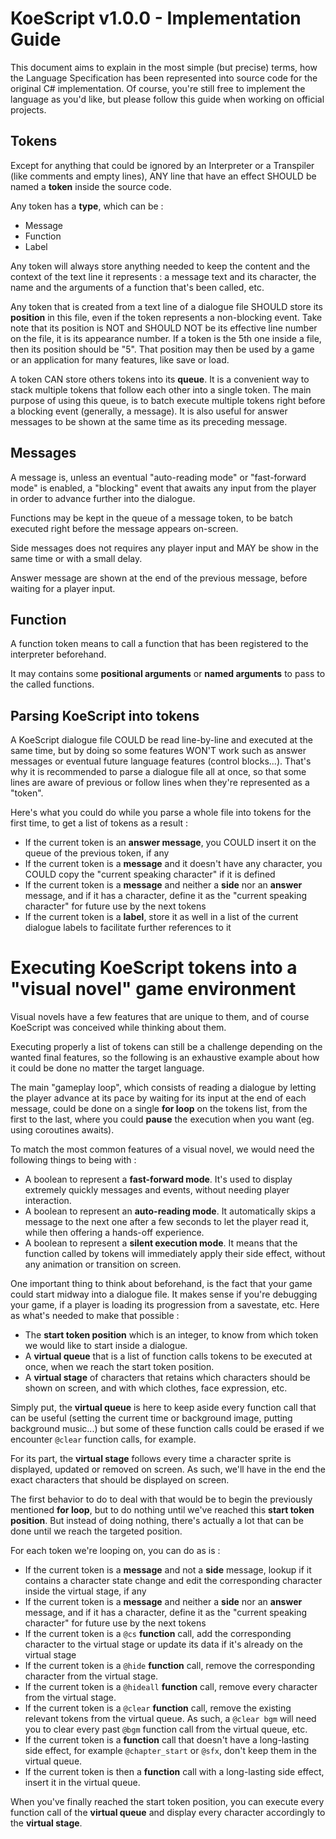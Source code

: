 
# KoeScript v1.0.0 - Implementation Guide

This document aims to explain in the most simple (but precise) terms, how the Language Specification has been represented into source code for the original C# implementation. Of course, you're still free to implement the language as you'd like, but please follow this guide when working on official projects.

## Tokens

Except for anything that could be ignored by an Interpreter or a Transpiler (like comments and empty lines), ANY line that have an effect SHOULD be named a **token** inside the source code.

Any token has a **type**, which can be :

* Message
* Function
* Label

Any token will always store anything needed to keep the content and the context of the text line it represents : a message text and its character, the name and the arguments of a function that's been called, etc.

Any token that is created from a text line of a dialogue file SHOULD store its **position** in this file, even if the token represents a non-blocking event. Take note that its position is NOT and SHOULD NOT be its effective line number on the file, it is its appearance number. If a token is the 5th one inside a file, then its position should be "5". That position may then be used by a game or an application for many features, like save or load.

A token CAN store others tokens into its **queue**. It is a convenient way to stack multiple tokens that follow each other into a single token. The main purpose of using this queue, is to batch execute multiple tokens right before a blocking event (generally, a message). It is also useful for answer messages to be shown at the same time as its preceding message.

## Messages

A message is, unless an eventual "auto-reading mode" or "fast-forward mode" is enabled, a "blocking" event that awaits any input from the player in order to advance further into the dialogue.

Functions may be kept in the queue of a message token, to be batch executed right before the message appears on-screen.

Side messages does not requires any player input and MAY be show in the same time or with a small delay.

Answer message are shown at the end of the previous message, before waiting for a player input.

## Function

A function token means to call a function that has been registered to the interpreter beforehand.

It may contains some **positional arguments** or **named arguments** to pass to the called functions.

## Parsing KoeScript into tokens

A KoeScript dialogue file COULD be read line-by-line and executed at the same time, but by doing so some features WON'T work such as answer messages or eventual future language features (control blocks...). That's why it is recommended to parse a dialogue file all at once, so that some lines are aware of previous or follow lines when they're represented as a "token".

Here's what you could do while you parse a whole file into tokens for the first time, to get a list of tokens as a result :

* If the current token is an **answer message**, you COULD insert it on the queue of the previous token, if any
* If the current token is a **message** and it doesn't have any character, you COULD copy the "current speaking character" if it is defined
* If the current token is a **message** and neither a **side** nor an **answer** message, and if it has a character, define it as the "current speaking character" for future use by the next tokens
* If the current token is a **label**, store it as well in a list of the current dialogue labels to facilitate further references to it

# Executing KoeScript tokens into a "visual novel" game environment

Visual novels have a few features that are unique to them, and of course KoeScript was conceived while thinking about them.

Executing properly a list of tokens can still be a challenge depending on the wanted final features, so the following is an exhaustive example about how it could be done no matter the target language.

The main "gameplay loop", which consists of reading a dialogue by letting the player advance at its pace by waiting for its input at the end of each message, could be done on a single **for loop** on the tokens list, from the first to the last, where you could **pause** the execution when you want (eg. using coroutines awaits).

To match the most common features of a visual novel, we would need the following things to being with :

* A boolean to represent a **fast-forward mode**. It's used to display extremely quickly messages and events, without needing player interaction.
* A boolean to represent an **auto-reading mode**. It automatically skips a message to the next one after a few seconds to let the player read it, while then offering a hands-off experience.
* A boolean to represent a **silent execution mode**. It means that the function called by tokens will immediately apply their side effect, without any animation or transition on screen.

One important thing to think about beforehand, is the fact that your game could start midway into a dialogue file. It makes sense if you're debugging your game, if a player is loading its progression from a savestate, etc. Here as what's needed to make that possible :

* The **start token position** which is an integer, to know from which token we would like to start inside a dialogue.
* A **virtual queue** that is a list of function calls tokens to be executed at once, when we reach the start token position.
* A **virtual stage** of characters that retains which characters should be shown on screen, and with which clothes, face expression, etc.

Simply put, the **virtual queue** is here to keep aside every function call that can be useful (setting the current time or background image, putting background music...) but some of these function calls could be erased if we encounter `@clear` function calls, for example.

For its part, the **virtual stage** follows every time a character sprite is displayed, updated or removed on screen. As such, we'll have in the end the exact characters that should be displayed on screen.

The first behavior to do to deal with that would be to begin the previously mentioned **for loop**, but to do nothing until we've reached this **start token position**. But instead of doing nothing, there's actually a lot that can be done until we reach the targeted position.

For each token we're looping on, you can do as is :

* If the current token is a **message** and not a **side** message, lookup if it contains a character state change and edit the corresponding character inside the virtual stage, if any
* If the current token is a **message** and neither a **side** nor an **answer** message, and if it has a character, define it as the "current speaking character" for future use by the next tokens
* If the current token is a `@cs` **function** call, add the corresponding character to the virtual stage or update its data if it's already on the virtual stage
* If the current token is a `@hide` **function** call, remove the corresponding character from the virtual stage.
* If the current token is a `@hideall` **function** call, remove every character from the virtual stage.
* If the current token is a `@clear` **function** call, remove the existing relevant tokens from the virtual queue. As such, a `@clear bgm` will need you to clear every past `@bgm` function call from the virtual queue, etc.
* If the current token is a **function** call that doesn't have a long-lasting side effect, for example `@chapter_start` or `@sfx`, don't keep them in the virtual queue.
* If the current token is then a **function** call with a long-lasting side effect, insert it in the virtual queue.

When you've finally reached the start token position, you can execute every function call of the **virtual queue** and display every character accordingly to the **virtual stage**.
